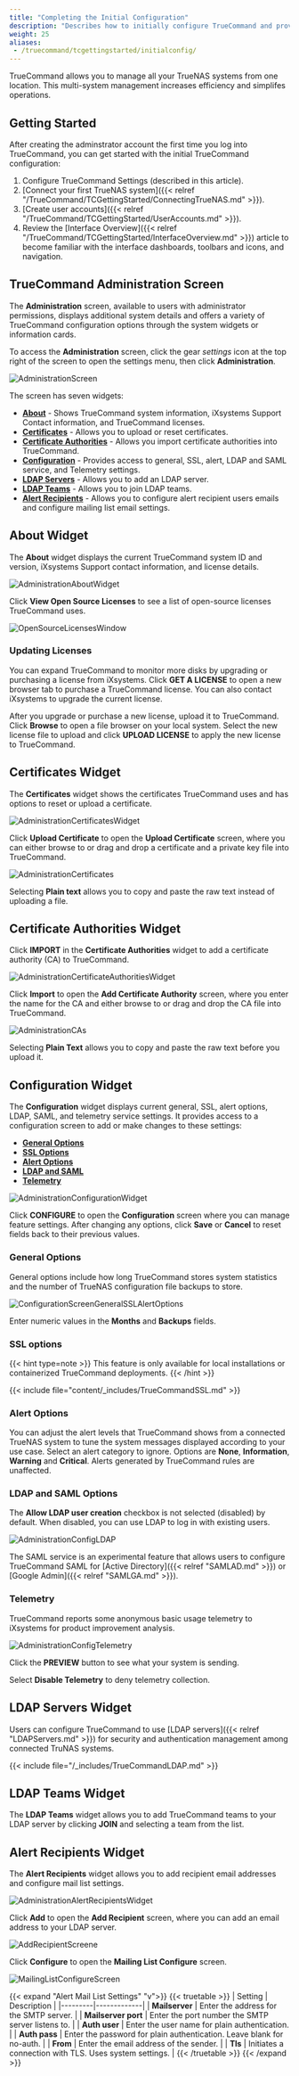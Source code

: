 ```yaml
---
title: "Completing the Initial Configuration"
description: "Describes how to initially configure TrueCommand and provides information on the Administration screen to add certificates, licenses, configure LDAP, SSL, and alert settings."
weight: 25
aliases:
 - /truecommand/tcgettingstarted/initialconfig/
---
```



TrueCommand allows you to manage all your TrueNAS systems from one location. This multi-system management increases efficiency and simplifes operations.

## Getting Started
After creating the adminstrator account the first time you log into TrueCommand, you can get started with the initial TrueCommand configuration:

1. Configure TrueCommand Settings (described in this article).
2. [Connect your first TrueNAS system]({{< relref "/TrueCommand/TCGettingStarted/ConnectingTrueNAS.md" >}}).
3. [Create user accounts]({{< relref "/TrueCommand/TCGettingStarted/UserAccounts.md" >}}).
4. Review the [Interface Overview]({{< relref "/TrueCommand/TCGettingStarted/InterfaceOverview.md" >}}) article to become familiar with the interface dashboards, toolbars and icons, and navigation.

## TrueCommand Administration Screen

The **Administration** screen, available to users with administrator permissions, displays additional system details and offers a variety of TrueCommand configuration options through the system widgets or information cards.

To access the **Administration** screen, click the gear <i class="material-icons" aria-hidden="true" title="Settings">settings</i> icon at the top right of the screen to open the settings menu, then click **Administration**.

![AdministrationScreen](/images/TrueCommand/Administration/AdministrationScreen.png "Administration Screen")

The screen has seven widgets:
* **[About](#about-widget)** - Shows TrueCommand system information, iXsystems Support Contact information, and TrueCommand licenses.
* **[Certificates](#certificates-widget)** - Allows you to upload or reset certificates.
* **[Certificate Authorities](#certificate-authorities-widget)** - Allows you import certificate authorities into TrueCommand.
* **[Configuration](#configuration-widget)** - Provides access to general, SSL, alert, LDAP and SAML service, and Telemetry settings.
* **[LDAP Servers](#ldap-servers-widget)** - Allows you to add an LDAP server.
* **[LDAP Teams](#ldap-teams-widget)** - Allows you to join LDAP teams.
* **[Alert Recipients](#alert-recipients-widget)** - Allows you to configure alert recipient users emails and configure mailing list email settings.

## About Widget

The **About** widget displays the current TrueCommand system ID and version, iXsystems Support contact information, and license details.

![AdministrationAboutWidget](/images/TrueCommand/Administration/AdministrationAboutWidget.png "Administration About Widget")

Click **View Open Source Licenses** to see a list of open-source licenses TrueCommand uses.

![OpenSourceLicensesWindow](/images/TrueCommand/Administration/OpenSourceLicensesWindow.png "Open-Source Licenses Window")

### Updating Licenses

You can expand TrueCommand to monitor more disks by upgrading or purchasing a license from iXsystems.
Click **GET A LICENSE** to open a new browser tab to purchase a TrueCommand license.
You can also contact iXsystems to upgrade the current license.

After you upgrade or purchase a new license, upload it to TrueCommand.
Click **Browse** to open a file browser on your local system.
Select the new license file to upload and click **UPLOAD LICENSE** to apply the new license to TrueCommand.

## Certificates Widget

The **Certificates** widget shows the certificates TrueCommand uses and has options to reset or upload a certificate.

![AdministrationCertificatesWidget](/images/TrueCommand/Administration/AdministrationCertificatesWidget.png "Administration Certificates Widget")

Click **Upload Certificate** to open the **Upload Certificate** screen, where you can either browse to or drag and drop a certificate and a private key file into TrueCommand.

![AdministrationCertificates](/images/TrueCommand/Administration/AdministrationCertificates.png "Upload Certificates")

Selecting **Plain text** allows you to copy and paste the raw text instead of uploading a file.

## Certificate Authorities Widget

Click **IMPORT** in the **Certificate Authorities** widget to add a certificate authority (CA) to TrueCommand.

![AdministrationCertificateAuthoritiesWidget](/images/TrueCommand/Administration/AdministrationCertificateAuthoritiesWidget.png "Administration Certificates Authorities Widget")

Click **Import** to open the **Add Certificate Authority** screen, where you enter the name for the CA and either browse to or drag and drop the CA file into TrueCommand.

![AdministrationCAs](/images/TrueCommand/Administration/AdministrationCAs.png "Add Certificate Authority")

Selecting **Plain Text** allows you to copy and paste the raw text before you upload it.

## Configuration Widget

The **Configuration** widget displays current general, SSL, alert options, LDAP, SAML, and telemetry service settings. It provides access to a configuration screen to add or make changes to these settings:  

* [**General Options**](#general-options)
* **[SSL Options](#ssl-options)**
* **[Alert Options](#alert-options)**
* **[LDAP and SAML](#ldap-and-saml-options)**
* **[Telemetry](#telemetry)**

![AdministrationConfigurationWidget](/images/TrueCommand/Administration/AdministrationConfigurationWidget.png "Administration Configuration Widget")

Click **CONFIGURE** to open the **Configuration** screen where you can manage feature settings.
After changing any options, click **Save** or **Cancel** to reset fields back to their previous values.

### General Options
General options include how long TrueCommand stores system statistics and the number of TrueNAS configuration file backups to store.

![ConfigurationScreenGeneralSSLAlertOptions](/images/TrueCommand/Administration/ConfigurationScreenGeneralSSLAlertOptions.png "Configuration General, SSL, and Alert Options")

Enter numeric values in the **Months** and **Backups** fields.

### SSL options

{{< hint type=note >}}
This feature is only available for local installations or containerized TrueCommand deployments.
{{< /hint >}}

{{< include file="content/_includes/TrueCommandSSL.md" >}}

### Alert Options

You can adjust the alert levels that TrueCommand shows from a connected TrueNAS system to tune the system messages displayed according to your use case.
Select an alert category to ignore. Options are **None**, **Information**, **Warning** and **Critical**. Alerts generated by TrueCommand rules are unaffected.

### LDAP and SAML Options

The **Allow LDAP user creation** checkbox is not selected (disabled) by default. When disabled, you can use LDAP to log in with existing users.

![AdministrationConfigLDAP](/images/TrueCommand/Administration/AdministrationConfigLDAP.png "Configuration LDAP Settings")

The SAML service is an experimental feature that allows users to configure TrueCommand SAML for [Active Directory]({{< relref "SAMLAD.md" >}}) or [Google Admin]({{< relref "SAMLGA.md" >}}).

### Telemetry

TrueCommand reports some anonymous basic usage telemetry to iXsystems for product improvement analysis.

![AdministrationConfigTelemetry](/images/TrueCommand/Administration/AdministrationConfigTelemetry.png "Configuration Telemetry Settings")

Click the **PREVIEW** button to see what your system is sending.

Select **Disable Telemetry** to deny telemetry collection.

## LDAP Servers Widget

Users can configure TrueCommand to use [LDAP servers]({{< relref "LDAPServers.md" >}}) for security and authentication management among connected TruNAS systems.

{{< include file="/_includes/TrueCommandLDAP.md" >}}

## LDAP Teams Widget

The **LDAP Teams** widget allows you to add TrueCommand teams to your LDAP server by clicking **JOIN** and selecting a team from the list.

## Alert Recipients Widget

The **Alert Recipients** widget allows you to add recipient email addresses and configure mail list settings.

![AdministrationAlertRecipientsWidget](/images/TrueCommand/Administration/AdministrationAlertRecipientsWidget.png "Administration Screen Alert Recipients Widget")

Click **Add** to open the **Add Recipient** screen, where you can add an email address to your LDAP server.

![AddRecipientScreene](/images/TrueCommand/Administration/AddRecipientScreen.png "Add Recipients Screen")

Click **Configure** to open the **Mailing List Configure** screen.

![MailingListConfigureScreen](/images/TrueCommand/Administration/MailingListConfigureScreen.png "Mailing List Configuration Screen")

{{< expand "Alert Mail List Settings" "v">}}
{{< truetable >}}
| Setting | Description |
|---------|-------------|
| **Mailserver** | Enter the address for the SMTP server. |
| **Mailserver port** | Enter the port number the SMTP server listens to. |
| **Auth user** | Enter the user name for plain authentication. |
| **Auth pass** | Enter the password for plain authentication. Leave blank for no-auth. |
| **From** | Enter the email address of the sender. |
| **Tls** | Initiates a connection with TLS. Uses system settings. |
{{< /truetable >}}
{{< /expand >}}
